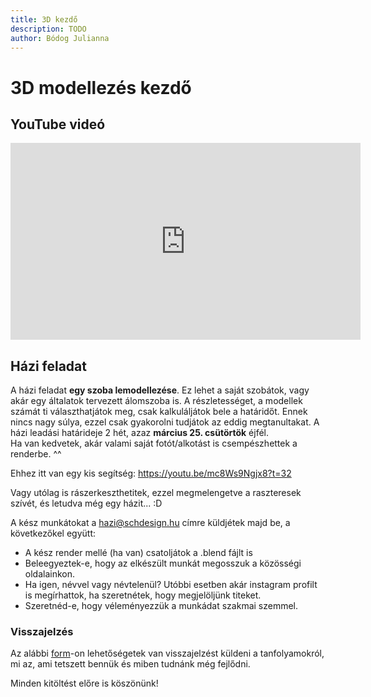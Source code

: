```yaml
---
title: 3D kezdő
description: TODO
author: Bódog Julianna
---
```


# 3D modellezés kezdő

## YouTube videó

<div class="youtube-16-9">
    <iframe width="560" height="315" src="https://www.youtube-nocookie.com/embed/D53F8rF7np0" title="YouTube video player" frameborder="0" allow="accelerometer; autoplay; clipboard-write; encrypted-media; gyroscope; picture-in-picture" allowfullscreen></iframe>
</div>

## Házi feladat

A házi feladat **egy szoba lemodellezése**. Ez lehet a saját szobátok, vagy akár egy általatok tervezett álomszoba is. A részletességet, a modellek számát ti választhatjátok meg, csak kalkuláljátok bele a határidőt. Ennek nincs nagy súlya, ezzel csak gyakorolni tudjátok az eddig megtanultakat.  A házi leadási határideje 2 hét, azaz **március 25. csütörtök** éjfél.<br>
Ha van kedvetek, akár valami saját fotót/alkotást is csempészhettek a renderbe. ^^

Ehhez itt van egy kis segítség: https://youtu.be/mc8Ws9Ngjx8?t=32

Vagy utólag is rászerkeszthetitek, ezzel megmelengetve a raszteresek szívét, és letudva még egy házit... :D

A kész munkátokat a hazi@schdesign.hu címre küldjétek majd be, a következőkel együtt:

- A kész render mellé (ha van) csatoljátok a .blend fájlt is
- Beleegyeztek-e, hogy az elkészült munkát megosszuk a közösségi oldalainkon.
- Ha igen, névvel vagy névtelenül? Utóbbi esetben akár instagram profilt is megírhattok, ha szeretnétek, hogy megjelöljünk titeket.
- Szeretnéd-e, hogy véleményezzük a munkádat szakmai szemmel.

### Visszajelzés

Az alábbi [form](https://forms.gle/8Yd1szgYY1wNkoZp9)-on lehetőségetek van visszajelzést küldeni a tanfolyamokról, mi az, ami tetszett bennük és miben tudnánk még fejlődni.

Minden kitöltést előre is köszönünk!
